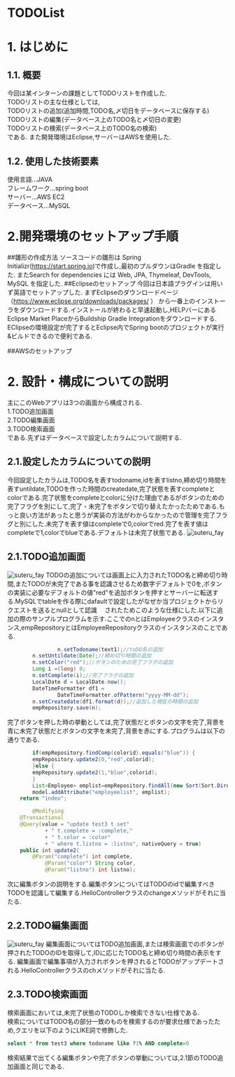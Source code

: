 TODOList
====
# 1. はじめに
## 1.1. 概要
今回は某インターンの課題としてTODOリストを作成した.<br>
TODOリストの主な仕様としては,<br>
TODOリストの追加(追加時間,TODO名,〆切日をデータベースに保存する)<br>
TODOリストの編集(データベース上のTODO名と〆切日の変更)<br>
TODOリストの検索(データベース上のTODO名の検索)<br>
である.
また開発環境はEclipse,サーバーはAWSを使用した.
## 1.2. 使用した技術要素
使用言語...JAVA<br>
フレームワーク...spring boot<br>
サーバー...AWS EC2<br>
データベース...MySQL<br>
# 2.開発環境のセットアップ手順
##雛形の作成方法
ソースコードの雛形は Spring Initializr(https://start.spring.io)で作成し,最初のプルダウンはGradle を指定した.
またSearch for dependencies には Web, JPA, Thymeleaf, DevTools, MySQL を指定した.
##Eclipseのセットアップ
今回は日本語プラグインは用いず英語でセットアップした.
まずEclipseのダウンロードページ（https://www.eclipse.org/downloads/packages/
）
から一番上のインストーラをダウンロードする.インストールが終わると早速起動し,HELPバーにあるEclipse Market PlaceからBuildship Gradle Integrationをダウンロードする.
EClipseの環境設定が完了するとEclipse内でSpring bootのプロジェクトが実行&ビルドできるので便利である.


##AWSのセットアップ

# 2. 設計・構成についての説明
主にこのWebアプリは3つの画面から構成される.<br>
1.TODO追加画面<br>
2.TODO編集画面<br>
3.TODO検索画面<br>
である.先ずはデータベースで設定したカラムについて説明する.<br>
## 2.1.設定したカラムについての説明
今回設定したカラムは,TODO名を表すtodoname,idを表すlistno,締め切り時間を表すuntildate,TODOを作った時間のcreatedate,完了状態を表すcompleteとcolorである.完了状態をcompleteとcolorに分けた理由であるがボタンのための完了フラグを別にして,完了・未完了をボタンで切り替えたかったためである.もっと良い方法があったと思うが実装の方法がわからなかったので管理を完了フラグと別にした.未完了を表す値はcompleteで0,colorでred.完了を表す値はcompleteで1,colorでblueである.デフォルトは未完了状態である.
![suteru_fay](https://user-images.githubusercontent.com/52820882/62187765-5f381f00-b3a5-11e9-92ac-52f73f0ae60e.png)

## 2.1.TODO追加画面
![suteru_fay](https://user-images.githubusercontent.com/52820882/62184351-ae2b8780-b398-11e9-8c2a-b372d3467e81.png)
TODOの追加については画面上に入力されたTODO名と締め切り時間,またTODOが未完了である事を認識させるため数字デフォルトで0を,ボタンの実装に必要なデフォルトの値"red"を追加ボタンを押すとサーバーに転送する.MySQLでtableを作る際にdafaultで設定したがなぜか当プロジェクトからリクエストを送るとnullとして認識　
されたためこのような仕様にした.以下に追加の際のサンプルプログラムを示す.ここでのnとはEmployeeクラスのインスタンス,empRepositoryとはEmployeeRepositoryクラスのインスタンスのことである.
```java:HelloController.java
                n.setTodoname(text1);//toDO名の追加
		n.setUntildate(Date);//締め切り時間の追加
		n.setColor("red");//ボタンのための完了フラグの追加
		Long i =(long) 0;
		n.setComplete(i);//完了フラグの追加
		LocalDate d = LocalDate.now();
		DateTimeFormatter df1 = 
				DateTimeFormatter.ofPattern("yyyy-MM-dd");
		n.setCreatedate(df1.format(d));//追加した現在の時間の追加
		empRepository.save(n);
```
完了ボタンを押した時の挙動としては,完了状態だとボタンの文字を完了,背景を青に未完了状態だとボタンの文字を未完了,背景を赤にする.プログラムは以下の通りである.
```java:HelloController.java
    	if(empRepository.findComp(colorid).equals("blue")) {
    	empRepository.update2(0,"red",colorid);
    	}else {
    	empRepository.update2(1,"blue",colorid);
    	}
    	List<Employee> emplist=empRepository.findAll(new Sort(Sort.Direction.DESC,"id"));
        model.addAttribute("employeelist", emplist);
	return "index";
```
```java:EmployeeRepository.java
    	@Modifying
	@Transactional
	@Query(value = "update test3 t set"
			+ " t.complete = :complete,"
			+ " t.color = :color"
			+ " where t.listno = :listno", nativeQuery = true)
	public int update2(
		@Param("complete") int complete,
    		@Param("color") String color,
    		@Param("listno") int listno);
```
次に編集ボタンの説明をする.編集ボタンについてはTODOのidで編集すべきTODOを認識して編集する.HelloControllerクラスのchangeメソッドがそれに当たる.
## 2.2.TODO編集画面
![suteru_fay](https://user-images.githubusercontent.com/52820882/62186244-817b6e00-b3a0-11e9-9537-f6d2c4c8a5e7.png)
編集画面についてはTODO追加画面,または検索画面でのボタンが押されたTODOのIDを取得して,IDに応じたTODO名と締め切り時間の表示をする.
編集画面で編集事項が入力されボタンを押されるとTODOがアップデートされる.HelloControllerクラスのchメソッドがそれに当たる.
## 2.3.TODO検索画面
検索画面においては,未完了状態のTODOしか検索できない仕様である.<br>
検索についてはTODO名の部分一致のものを検索するのが要求仕様であったため,クエリを以下のようにLIKE詞で修飾した.<br>
```mysql:sample.sql
select * from test3 where todoname like ?1% AND complete=0
```
検索結果で出てくる編集ボタンや完了ボタンの挙動については,2.1節のTODO追加画面と同じである.
